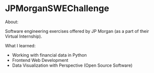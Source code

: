 # JPMorganSWEChallenge

About:

Software engineering exercises offered by JP Morgan (as a part of their Virtual Internship).

What I learned:

- Working with financial data in Python
- Frontend Web Development
- Data Visualization with Perspective (Open Source Software)
